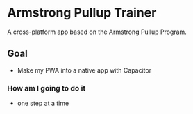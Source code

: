 # Armstrong Pullup Trainer

A cross-platform app based on the Armstrong Pullup Program.

## Goal
- Make my PWA into a native app with Capacitor

### How am I going to do it
- one step at a time

